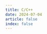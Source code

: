 ```yaml
---
title: C/C++
date: 2024-07-04
article: false
index: false
---
```


<!-- 用于限制高度 -->
<div class="catalog-display-container">
  <Catalog />
</div>
